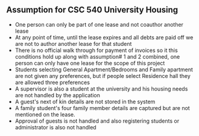 ## Assumption for CSC 540 University Housing ##

- One person can only be part of one lease and not coauthor another lease
- At any point of time, until the lease expires and all debts are paid off we are not to author another lease for that student
- There is no official walk through for payment of invoices so it this conditions hold up along with assumption# 1 and 2 combined, one person can only have one lease for the scope of this project
- Students selecting General Apartment/Bedrooms and Family apartment are not given any preferences, but if people select Residence hall they are allowed three preferences
- A supervisor is also a student at the university and his  housing needs are not handled by the application
- A guest's next of kin details are not stored in the system
- A family student's four family member details are captured but are not mentioned on the lease. 
- Approval of guests is not handled and also registering students or administrator is also not handled


